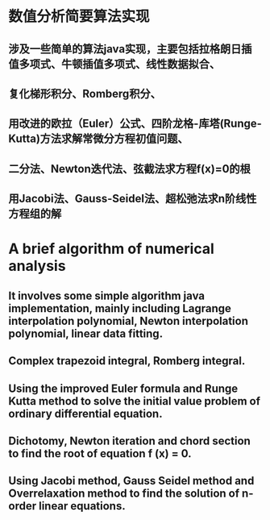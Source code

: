 
# 数值分析简要算法实现
## 涉及一些简单的算法java实现，主要包括拉格朗日插值多项式、牛顿插值多项式、线性数据拟合、
## 复化梯形积分、Romberg积分、
## 用改进的欧拉（Euler）公式、四阶龙格-库塔(Runge-Kutta)方法求解常微分方程初值问题、
## 二分法、Newton迭代法、弦截法求方程f(x)=0的根
## 用Jacobi法、Gauss-Seidel法、超松弛法求n阶线性方程组的解

# A brief algorithm of numerical analysis
## It involves some simple algorithm java implementation, mainly including Lagrange interpolation polynomial, Newton interpolation polynomial, linear data fitting.
## Complex trapezoid integral, Romberg integral.
## Using the improved Euler formula and Runge Kutta method to solve the initial value problem of ordinary differential equation.
## Dichotomy, Newton iteration and chord section to find the root of equation f (x) = 0.
## Using Jacobi method, Gauss Seidel method and Overrelaxation method to find the solution of n-order linear equations.
